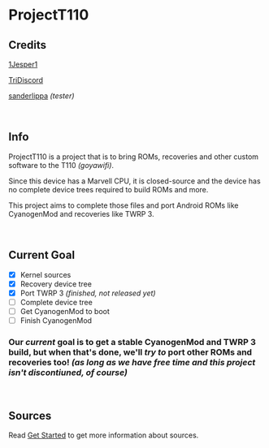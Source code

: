 # ProjectT110
## Credits
<a href="https://github.com/1Jesper1" title="1Jesper1 on GitHub">1Jesper1</a>

<a href="https://github.com/TriDiscord" title="TriDiscord on GitHub">TriDiscord</a>

<a href="https://github.com/sanderlippa" title="sanderlippa on GitHub">sanderlippa</a> *(tester)*

<br>

## Info
ProjectT110 is a project that is to bring ROMs, recoveries and other custom software to the T110 *(goyawifi)*.

Since this device has a Marvell CPU, it is closed-source and the device has no complete device trees required to build ROMs and more.

This project aims to complete those files and port Android ROMs like CyanogenMod and recoveries like TWRP 3.

<br>

## Current Goal
- [x] Kernel sources
- [x] Recovery device tree
- [x] Port TWRP 3 *(finished, not released yet)*
- [ ] Complete device tree
- [ ] Get CyanogenMod to boot
- [ ] Finish CyanogenMod

### Our *current* goal is to get a stable CyanogenMod and TWRP 3 build, but when that's done, we'll *try to* port other ROMs and recoveries too! *(as long as we have free time and this project isn't discontiuned, of course)*

<br>

## Sources
Read <a href="GetStarted.md" title="Get Started">Get Started</a> to get more information about sources.
